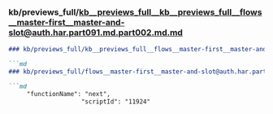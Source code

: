 ### kb/previews_full/kb__previews_full__kb__previews_full__flows__master-first__master-and-slot@auth.har.part091.md.part002.md.md

```md
### kb/previews_full/kb__previews_full__flows__master-first__master-and-slot@auth.har.part091.md.part002.md

```md
### kb/previews_full/flows__master-first__master-and-slot@auth.har.part091.md (part 002)

```md
     "functionName": "next",
                    "scriptId": "11924"
```

```

```

```
